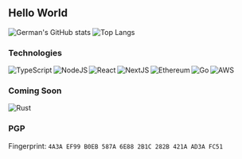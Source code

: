 ## Hello World

<img alt="German's GitHub stats" src="https://github-readme-stats.vercel.app/api?username=germandv&show_icons=true&theme=gruvbox" />
<img alt="Top Langs" src="https://github-readme-stats.vercel.app/api/top-langs/?username=germandv&layout=compact" />

### Technologies

<img alt="TypeScript" src="https://img.shields.io/badge/typescript-%23007ACC.svg?style=for-the-badge&logo=typescript&logoColor=white" align="left" />
<img alt="NodeJS" src="https://img.shields.io/badge/node.js-6DA55F?style=for-the-badge&logo=node.js&logoColor=white" align="left" />
<img alt="React" src="https://img.shields.io/badge/react-%2320232a.svg?style=for-the-badge&logo=react&logoColor=%2361DAFB" align="left" />
<img alt="NextJS" src="https://img.shields.io/badge/Next-black?style=for-the-badge&logo=next.js&logoColor=white" align="left" />
<img alt="Ethereum" src="https://img.shields.io/badge/Ethereum-3C3C3D?style=for-the-badge&logo=Ethereum&logoColor=white" align="left" />
<img alt="Go" src="https://img.shields.io/badge/go-%2300ADD8.svg?style=for-the-badge&logo=go&logoColor=white" align="left" />
<img alt="AWS" src="https://img.shields.io/badge/AWS-%23FF9900.svg?style=for-the-badge&logo=amazon-aws&logoColor=white" />

### Coming Soon

<img alt="Rust" src="https://img.shields.io/badge/rust-%23000000.svg?style=for-the-badge&logo=rust&logoColor=white" />

### PGP
Fingerprint: `4A3A EF99 B0EB 587A 6E88 2B1C 282B 421A AD3A FC51`
